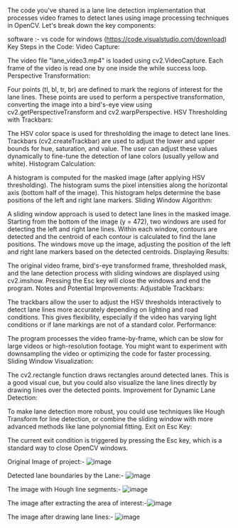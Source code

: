 The code you've shared is a lane line detection implementation that processes video frames to detect lanes using image processing techniques in OpenCV. Let's break down the key components:

software :- vs code for windows (https://code.visualstudio.com/download)
Key Steps in the Code:
Video Capture:

The video file "lane_video3.mp4" is loaded using cv2.VideoCapture. Each frame of the video is read one by one inside the while success loop.
Perspective Transformation:

Four points (tl, bl, tr, br) are defined to mark the regions of interest for the lane lines.
These points are used to perform a perspective transformation, converting the image into a bird's-eye view using cv2.getPerspectiveTransform and cv2.warpPerspective.
HSV Thresholding with Trackbars:

The HSV color space is used for thresholding the image to detect lane lines. Trackbars (cv2.createTrackbar) are used to adjust the lower and upper bounds for hue, saturation, and value.
The user can adjust these values dynamically to fine-tune the detection of lane colors (usually yellow and white).
Histogram Calculation:

A histogram is computed for the masked image (after applying HSV thresholding). The histogram sums the pixel intensities along the horizontal axis (bottom half of the image).
This histogram helps determine the base positions of the left and right lane markers.
Sliding Window Algorithm:

A sliding window approach is used to detect lane lines in the masked image. Starting from the bottom of the image (y = 472), two windows are used for detecting the left and right lane lines.
Within each window, contours are detected and the centroid of each contour is calculated to find the lane positions.
The windows move up the image, adjusting the position of the left and right lane markers based on the detected centroids.
Displaying Results:

The original video frame, bird's-eye transformed frame, thresholded mask, and the lane detection process with sliding windows are displayed using cv2.imshow.
Pressing the Esc key will close the windows and end the program.
Notes and Potential Improvements:
Adjustable Trackbars:

The trackbars allow the user to adjust the HSV thresholds interactively to detect lane lines more accurately depending on lighting and road conditions.
This gives flexibility, especially if the video has varying light conditions or if lane markings are not of a standard color.
Performance:

The program processes the video frame-by-frame, which can be slow for large videos or high-resolution footage. You might want to experiment with downsampling the video or optimizing the code for faster processing.
Sliding Window Visualization:

The cv2.rectangle function draws rectangles around detected lanes. This is a good visual cue, but you could also visualize the lane lines directly by drawing lines over the detected points.
Improvement for Dynamic Lane Detection:

To make lane detection more robust, you could use techniques like Hough Transform for line detection, or combine the sliding window with more advanced methods like lane polynomial fitting.
Exit on Esc Key:

The current exit condition is triggered by pressing the Esc key, which is a standard way to close OpenCV windows.

Original Image of project:- ![image](https://github.com/user-attachments/assets/f609cce0-51af-4c7f-a360-3d7165f9dd92)

Detected lane boundaries by the Lane:- ![image](https://github.com/user-attachments/assets/c8ee8fe1-46d0-407a-a6e3-399f8f8884e8)

The image with Hough line segments:- ![image](https://github.com/user-attachments/assets/9ce872a4-ee25-4c4c-a624-ff105bdd39d2)

The image after extracting the area of interest:-![image](https://github.com/user-attachments/assets/6845e705-8d29-48d8-bcaa-c138ec39f93b)

The image after drawing lane lines:- ![image](https://github.com/user-attachments/assets/a5bc0ab1-1953-48a6-8411-b60d07074d9f)



